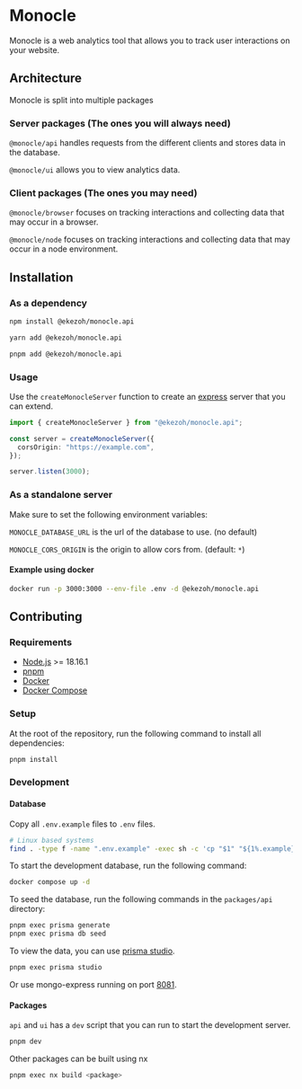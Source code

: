 # Monocle

Monocle is a web analytics tool that allows you to track user interactions on your website.

## Architecture

Monocle is split into multiple packages

### Server packages (The ones you will always need)

`@monocle/api` handles requests from the different clients and stores data in the database.

`@monocle/ui` allows you to view analytics data.

### Client packages (The ones you may need)

`@monocle/browser` focuses on tracking interactions and collecting data that may occur in a browser.

`@monocle/node` focuses on tracking interactions and collecting data that may occur in a node environment.

## Installation

### As a dependency

```sh
npm install @ekezoh/monocle.api
```

```sh
yarn add @ekezoh/monocle.api
```

```sh
pnpm add @ekezoh/monocle.api
```

### Usage

Use the `createMonocleServer` function to create an [express](https://expressjs.com/en/4x/api.html#express) server that you can extend.

```ts
import { createMonocleServer } from "@ekezoh/monocle.api";

const server = createMonocleServer({
  corsOrigin: "https://example.com",
});

server.listen(3000);
```

### As a standalone server

Make sure to set the following environment variables:

`MONOCLE_DATABASE_URL` is the url of the database to use. (no default)

`MONOCLE_CORS_ORIGIN` is the origin to allow cors from. (default: `*`)

#### Example using docker

```sh
docker run -p 3000:3000 --env-file .env -d @ekezoh/monocle.api
```

## Contributing

### Requirements

- [Node.js](https://nodejs.org/en/) >= 18.16.1
- [pnpm](https://pnpm.io/)
- [Docker](https://www.docker.com/)
- [Docker Compose](https://docs.docker.com/compose/)

### Setup

At the root of the repository, run the following command to install all dependencies:

```sh
pnpm install
```

### Development

#### Database

Copy all `.env.example` files to `.env` files.

```sh
# Linux based systems
find . -type f -name ".env.example" -exec sh -c 'cp "$1" "${1%.example}"' _ {} \;
```

To start the development database, run the following command:

```sh
docker compose up -d
```

To seed the database, run the following commands in the `packages/api` directory:

```sh
pnpm exec prisma generate
pnpm exec prisma db seed
```

To view the data, you can use [prisma studio](https://www.prisma.io/studio).

```sh
pnpm exec prisma studio
```

Or use mongo-express running on port [8081](http://localhost:8081).

#### Packages

`api` and `ui` has a `dev` script that you can run to start the development server.

```sh
pnpm dev
```

Other packages can be built using nx

```sh
pnpm exec nx build <package>
```
